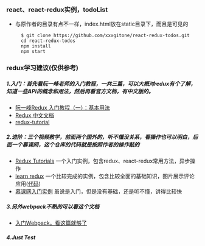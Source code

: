 ### react、react-redux实例，todoList

* 与原作者的目录有点不一样，index.html放在static目录下，而且是可见的

		$ git clone https://github.com/xxxgitone/react-redux-todos.git
		cd react-redux-todos
		npm install
		npm start

### redux学习建议(仅供参考)
##### 1.入门：首先看阮一峰老师的入门教程，一共三篇，可以大概对redux有个了解，知道一些API的概念和用法，然后再看官方文档，有中文版的。
*  [阮一峰Redux 入门教程（一）：基本用法][1]
*  [Redux 中文文档][2]
*  [redux-tutorial][3]

##### 2.进阶：三个视频教学，前面两个国外的，听不懂没关系，看操作也可以明白，后面一个慕课网，这个仓库的代码就是按照作者的操作敲的
* [Redux Tutorials][4] 一个入门实例，包含redux、react-redux常用方法，异步操作
* [learn redux][5] 一个比较完成的实例，包含比较全面的基础知识，图片展示评论应用([代码][6])
* [慕课网入门实例][7] 虽说是入门，但是没有基础，还是听不懂，讲得比较快

##### 3.另外webpack不熟的可以看这个文档
* [入门Webpack，看这篇就够了][8]

##### 4.Just Test


  [1]: http://www.ruanyifeng.com/blog/2016/09/redux_tutorial_part_one_basic_usages.html
  [2]: http://cn.redux.js.org/index.html
  [3]: https://github.com/react-guide/redux-tutorial-cn#redux-tutorial
  [4]: https://www.youtube.com/watch?v=1w-oQ-i1XB8&list=PLoYCgNOIyGADILc3iUJzygCqC8Tt3bRXt
  [5]: https://www.youtube.com/watch?v=hmwBow1PUuo&list=PLu8EoSxDXHP5uyzEWxdlr9WQTJJIzr6jy
  [6]: https://github.com/xxxgitone/learn-redux
  [7]: http://www.imooc.com/learn/744
  [8]: http://www.jianshu.com/p/42e11515c10f#
